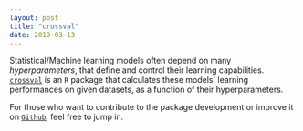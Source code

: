 ```yaml
---
layout: post
title: "crossval"
date: 2019-03-13
---
```



Statistical/Machine learning models often depend on many _hyperparameters_, that define and control their learning capabilities. [`crossval`](https://github.com/thierrymoudiki/crossval) is an `R` package that calculates these models' learning performances on given datasets, as a function of their hyperparameters. 


For those who want to contribute to the package development or improve it on [`Github`](https://github.com/thierrymoudiki/crossval), feel free to jump in.
